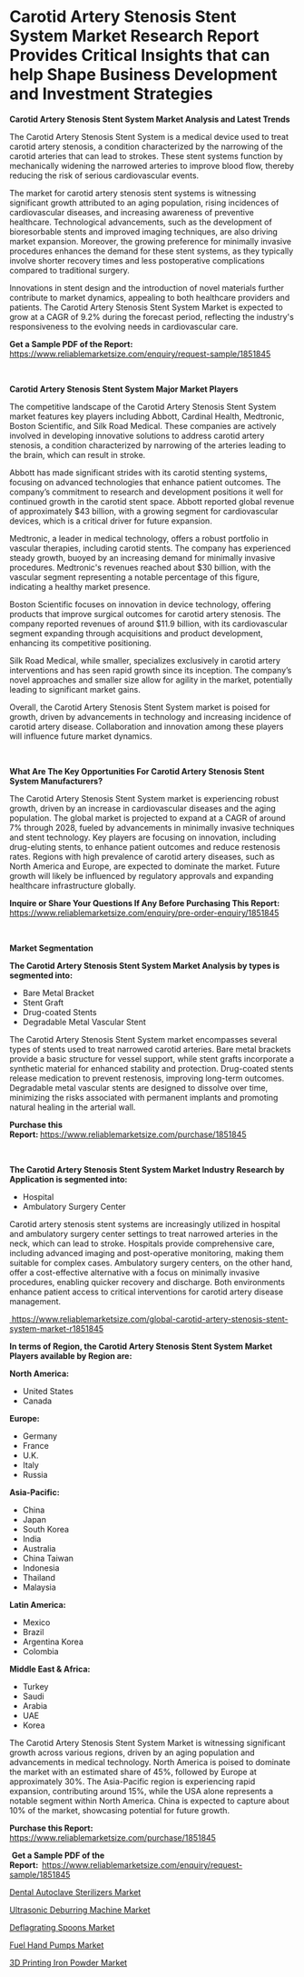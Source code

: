 <p><h1>Carotid Artery Stenosis Stent System Market Research Report Provides Critical Insights that can help Shape Business Development and Investment Strategies</h1></p><p><strong>Carotid Artery Stenosis Stent System Market Analysis and Latest Trends</strong></p>
<p><p>The Carotid Artery Stenosis Stent System is a medical device used to treat carotid artery stenosis, a condition characterized by the narrowing of the carotid arteries that can lead to strokes. These stent systems function by mechanically widening the narrowed arteries to improve blood flow, thereby reducing the risk of serious cardiovascular events. </p><p>The market for carotid artery stenosis stent systems is witnessing significant growth attributed to an aging population, rising incidences of cardiovascular diseases, and increasing awareness of preventive healthcare. Technological advancements, such as the development of bioresorbable stents and improved imaging techniques, are also driving market expansion. Moreover, the growing preference for minimally invasive procedures enhances the demand for these stent systems, as they typically involve shorter recovery times and less postoperative complications compared to traditional surgery.</p><p>Innovations in stent design and the introduction of novel materials further contribute to market dynamics, appealing to both healthcare providers and patients. The Carotid Artery Stenosis Stent System Market is expected to grow at a CAGR of 9.2% during the forecast period, reflecting the industry's responsiveness to the evolving needs in cardiovascular care. </p></p>
<p><strong>Get a Sample PDF of the Report:&nbsp;</strong> <a href="https://www.reliablemarketsize.com/enquiry/request-sample/1851845?utm_campaign=1464&utm_medium=2&utm_source=Github&utm_content=ia&utm_term=19102024&utm_id=carotid-artery-stenosis-stent-system">https://www.reliablemarketsize.com/enquiry/request-sample/1851845</a></p>
<p>&nbsp;</p>
<p><strong>Carotid Artery Stenosis Stent System Major Market Players</strong></p>
<p><p>The competitive landscape of the Carotid Artery Stenosis Stent System market features key players including Abbott, Cardinal Health, Medtronic, Boston Scientific, and Silk Road Medical. These companies are actively involved in developing innovative solutions to address carotid artery stenosis, a condition characterized by narrowing of the arteries leading to the brain, which can result in stroke.</p><p>Abbott has made significant strides with its carotid stenting systems, focusing on advanced technologies that enhance patient outcomes. The company’s commitment to research and development positions it well for continued growth in the carotid stent space. Abbott reported global revenue of approximately $43 billion, with a growing segment for cardiovascular devices, which is a critical driver for future expansion.</p><p>Medtronic, a leader in medical technology, offers a robust portfolio in vascular therapies, including carotid stents. The company has experienced steady growth, buoyed by an increasing demand for minimally invasive procedures. Medtronic's revenues reached about $30 billion, with the vascular segment representing a notable percentage of this figure, indicating a healthy market presence.</p><p>Boston Scientific focuses on innovation in device technology, offering products that improve surgical outcomes for carotid artery stenosis. The company reported revenues of around $11.9 billion, with its cardiovascular segment expanding through acquisitions and product development, enhancing its competitive positioning.</p><p>Silk Road Medical, while smaller, specializes exclusively in carotid artery interventions and has seen rapid growth since its inception. The company’s novel approaches and smaller size allow for agility in the market, potentially leading to significant market gains.</p><p>Overall, the Carotid Artery Stenosis Stent System market is poised for growth, driven by advancements in technology and increasing incidence of carotid artery disease. Collaboration and innovation among these players will influence future market dynamics.</p></p>
<p>&nbsp;</p>
<p><strong>What Are The Key Opportunities For Carotid Artery Stenosis Stent System Manufacturers?</strong></p>
<p><p>The Carotid Artery Stenosis Stent System market is experiencing robust growth, driven by an increase in cardiovascular diseases and the aging population. The global market is projected to expand at a CAGR of around 7% through 2028, fueled by advancements in minimally invasive techniques and stent technology. Key players are focusing on innovation, including drug-eluting stents, to enhance patient outcomes and reduce restenosis rates. Regions with high prevalence of carotid artery diseases, such as North America and Europe, are expected to dominate the market. Future growth will likely be influenced by regulatory approvals and expanding healthcare infrastructure globally.</p></p>
<p><strong>Inquire or Share Your Questions If Any Before Purchasing This Report:</strong> <a href="https://www.reliablemarketsize.com/enquiry/pre-order-enquiry/1851845?utm_campaign=1464&utm_medium=2&utm_source=Github&utm_content=ia&utm_term=19102024&utm_id=carotid-artery-stenosis-stent-system">https://www.reliablemarketsize.com/enquiry/pre-order-enquiry/1851845</a></p>
<p>&nbsp;</p>
<p><strong>Market Segmentation</strong></p>
<p><strong>The Carotid Artery Stenosis Stent System Market Analysis by types is segmented into:</strong></p>
<p><ul><li>Bare Metal Bracket</li><li>Stent Graft</li><li>Drug-coated Stents</li><li>Degradable Metal Vascular Stent</li></ul></p>
<p><p>The Carotid Artery Stenosis Stent System market encompasses several types of stents used to treat narrowed carotid arteries. Bare metal brackets provide a basic structure for vessel support, while stent grafts incorporate a synthetic material for enhanced stability and protection. Drug-coated stents release medication to prevent restenosis, improving long-term outcomes. Degradable metal vascular stents are designed to dissolve over time, minimizing the risks associated with permanent implants and promoting natural healing in the arterial wall.</p></p>
<p><strong>Purchase this Report:&nbsp;</strong><a href="https://www.reliablemarketsize.com/purchase/1851845?utm_campaign=1464&utm_medium=2&utm_source=Github&utm_content=ia&utm_term=19102024&utm_id=carotid-artery-stenosis-stent-system">https://www.reliablemarketsize.com/purchase/1851845</a></p>
<p>&nbsp;</p>
<p><strong>The Carotid Artery Stenosis Stent System Market Industry Research by Application is segmented into:</strong></p>
<p><ul><li>Hospital</li><li>Ambulatory Surgery Center</li></ul></p>
<p><p>Carotid artery stenosis stent systems are increasingly utilized in hospital and ambulatory surgery center settings to treat narrowed arteries in the neck, which can lead to stroke. Hospitals provide comprehensive care, including advanced imaging and post-operative monitoring, making them suitable for complex cases. Ambulatory surgery centers, on the other hand, offer a cost-effective alternative with a focus on minimally invasive procedures, enabling quicker recovery and discharge. Both environments enhance patient access to critical interventions for carotid artery disease management.</p></p>
<p><a href="https://www.reliablemarketsize.com/global-carotid-artery-stenosis-stent-system-market-r1851845?utm_campaign=1464&utm_medium=2&utm_source=Github&utm_content=ia&utm_term=19102024&utm_id=carotid-artery-stenosis-stent-system">&nbsp;https://www.reliablemarketsize.com/global-carotid-artery-stenosis-stent-system-market-r1851845</a></p>
<p><strong>In terms of Region, the Carotid Artery Stenosis Stent System Market Players available by Region are:</strong></p>
<p>
    <p> <strong> North America: </strong>
        <ul>
            <li>United States</li>
            <li>Canada</li>
        </ul>
        </p> 
    <p> <strong> Europe: </strong>
        <ul>
            <li>Germany</li>
            <li>France</li>
            <li>U.K.</li>
            <li>Italy</li>
            <li>Russia</li>
        </ul>
        </p> 
    <p> <strong> Asia-Pacific: </strong>
        <ul>
            <li>China</li>
            <li>Japan</li>
            <li>South Korea</li>
            <li>India</li>
            <li>Australia</li>
            <li>China Taiwan</li>
            <li>Indonesia</li>
            <li>Thailand</li>
            <li>Malaysia</li>
        </ul>
        </p> 
    <p> <strong> Latin America: </strong>
        <ul>
            <li>Mexico</li>
            <li>Brazil</li>
            <li>Argentina Korea</li>
            <li>Colombia</li>
        </ul>
        </p> 
    <p> <strong> Middle East & Africa: </strong>
        <ul>
            <li>Turkey</li>
            <li>Saudi</li>
            <li>Arabia</li>
            <li>UAE</li>
            <li>Korea</li>
        </ul>
    </p>
    </p>
<p><p>The Carotid Artery Stenosis Stent System Market is witnessing significant growth across various regions, driven by an aging population and advancements in medical technology. North America is poised to dominate the market with an estimated share of 45%, followed by Europe at approximately 30%. The Asia-Pacific region is experiencing rapid expansion, contributing around 15%, while the USA alone represents a notable segment within North America. China is expected to capture about 10% of the market, showcasing potential for future growth.</p></p>
<p><strong>Purchase this Report: </strong><a href="https://www.reliablemarketsize.com/purchase/1851845?utm_campaign=1464&utm_medium=2&utm_source=Github&utm_content=ia&utm_term=19102024&utm_id=carotid-artery-stenosis-stent-system">https://www.reliablemarketsize.com/purchase/1851845</a></p>
<p>&nbsp;<strong>Get a Sample PDF of the Report:&nbsp;&nbsp;</strong><a href="https://www.reliablemarketsize.com/enquiry/request-sample/1851845?utm_campaign=1464&utm_medium=2&utm_source=Github&utm_content=ia&utm_term=19102024&utm_id=carotid-artery-stenosis-stent-system">https://www.reliablemarketsize.com/enquiry/request-sample/1851845</a></p>
<p><strong></strong></p>
<p><p><a href="https://www.linkedin.com/pulse/dental-autoclave-sterilizers-market-outlook-complete-yv2se?utm_campaign=1464&utm_medium=2&utm_source=Github&utm_content=ia&utm_term=19102024&utm_id=carotid-artery-stenosis-stent-system">Dental Autoclave Sterilizers Market</a></p><p><a href="https://www.linkedin.com/pulse/analyzing-global-ultrasonic-deburring-machine-market-growth-tuxre?utm_campaign=1464&utm_medium=2&utm_source=Github&utm_content=ia&utm_term=19102024&utm_id=carotid-artery-stenosis-stent-system">Ultrasonic Deburring Machine Market</a></p><p><a href="https://issuu.com/reportprime-2/docs/deflagrating-spoons-market-size-203_ac4d89646acd6b?utm_campaign=1464&utm_medium=2&utm_source=Github&utm_content=ia&utm_term=19102024&utm_id=carotid-artery-stenosis-stent-system">Deflagrating Spoons Market</a></p><p><a href="https://issuu.com/reportprime-2/docs/fuel-hand-pumps-market-size-2030.pp_89d5dc70b1ef27?utm_campaign=1464&utm_medium=2&utm_source=Github&utm_content=ia&utm_term=19102024&utm_id=carotid-artery-stenosis-stent-system">Fuel Hand Pumps Market</a></p><p><a href="https://github.com/FassouRP/Market-Research-Report-List-6/blob/main/3d-printing-iron-powder-market.md?utm_campaign=1464&utm_medium=2&utm_source=Github&utm_content=ia&utm_term=19102024&utm_id=carotid-artery-stenosis-stent-system">3D Printing Iron Powder Market</a></p></p>